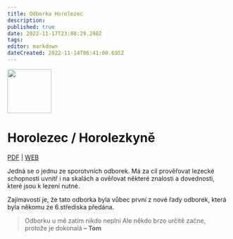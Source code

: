 ```yaml
---
title: Odborka Horolezec
description: 
published: true
date: 2022-11-17T23:08:29.298Z
tags: 
editor: markdown
dateCreated: 2022-11-14T06:41:00.695Z
---
```


<div class="headerimage">
  <img src="https://odborky.skaut.cz/wp-content/uploads/2018/06/Horolezec-250x250.png" width="100px">
  <h1>Horolezec / Horolezkyně</h1>
    
[PDF](https://odborky.skaut.cz/wp-content/uploads/2018/06/Pracovni-list-Horolezec-uprava2_nahled021.pdf) | [WEB](https://odborky.skaut.cz/horolezec-horolezkyne/)
</div>

Jedná se o jednu ze sporotvních odborek. Má za cíl prověřovat lezecké schopnosti uvnitř i na skalách a ověřovat některé znalosti a dovednosti, které jsou k lezení nutné.

Zajímavostí je, že tato odborka byla vůbec první z nové řady odborek, která byla někomu ze 6.střediska předána.


> Odborku u mě zatím nikdo neplní
> Ale někdo brzo určitě začne, protože je dokonalá
> **– Tom**